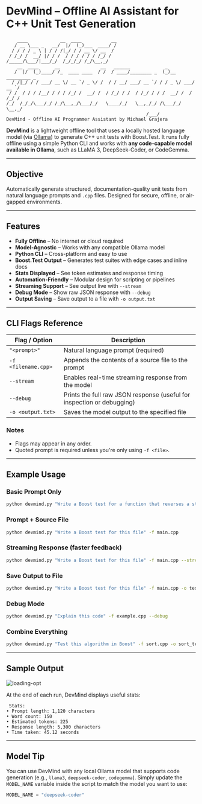 # DevMind – Offline AI Assistant for C++ Unit Test Generation

```
    ____            __  ____           __ 
   / __ \___ _   __/  |/  (_)___  ____/ /
  / / / / _ \ | / / /|_/ / / __ \/ __  /
 / /_/ /  __/ |/ / /  / / / / / / /_/ /
/_____/\___/|___/_/  /_/_/_/ /_/\__,_/ 
    __  ____      __               __   ______             _                
   /  |/  (_)____/ /_  ____ ____  / /  / ____/________ _  (_)__  _________ _
  / /|_/ / / ___/ __ \/ __ `/ _ \/ /  / / __/ ___/ __ `/ / / _ \/ ___/ __ `/
 / /  / / / /__/ / / / /_/ /  __/ /  / /_/ / /  / /_/ / / /  __/ /  / /_/ / 
/_/  /_/_/\___/_/ /_/\__,_/\___/_/   \____/_/   \__,_/_/ /\___/_/   \__,_/  
                                                    /___/                   
DevMind - Offline AI Programmer Assistant by Michael Grajera
```

**DevMind** is a lightweight offline tool that uses a locally hosted language model (via [Ollama](https://ollama.com/)) to generate C++ unit tests with Boost.Test. It runs fully offline using a simple Python CLI and works with **any code-capable model available in Ollama**, such as LLaMA 3, DeepSeek-Coder, or CodeGemma.

---

## Objective

Automatically generate structured, documentation-quality unit tests from natural language prompts and `.cpp` files. Designed for secure, offline, or air-gapped environments.

---

## Features

- **Fully Offline** – No internet or cloud required  
- **Model-Agnostic** – Works with any compatible Ollama model  
- **Python CLI** – Cross-platform and easy to use  
- **Boost.Test Output** – Generates test suites with edge cases and inline docs  
- **Stats Displayed** – See token estimates and response timing  
- **Automation-Friendly** – Modular design for scripting or pipelines  
- **Streaming Support** – See output live with `--stream`  
- **Debug Mode** – Show raw JSON response with `--debug`  
- **Output Saving** – Save output to a file with `-o output.txt`

---

## CLI Flags Reference

| Flag / Option          | Description                                                               |
|------------------------|---------------------------------------------------------------------------|
| `"<prompt>"`           | Natural language prompt (required)                                         |
| `-f <filename.cpp>`    | Appends the contents of a source file to the prompt                      |
| `--stream`             | Enables real-time streaming response from the model                      |
| `--debug`              | Prints the full raw JSON response (useful for inspection or debugging)   |
| `-o <output.txt>`      | Saves the model output to the specified file                             |

### Notes
- Flags may appear in any order.
- Quoted prompt is required unless you're only using `-f <file>`.

---

## Example Usage

### Basic Prompt Only
```bash
python devmind.py "Write a Boost test for a function that reverses a string"
```

### Prompt + Source File
```bash
python devmind.py "Write a Boost test for this file" -f main.cpp
```

### Streaming Response (faster feedback)
```bash
python devmind.py "Write a Boost test for this file" -f main.cpp --stream
```

### Save Output to File
```bash
python devmind.py "Write a Boost test for this file" -f main.cpp -o test_output.txt
```

### Debug Mode
```bash
python devmind.py "Explain this code" -f example.cpp --debug
```

### Combine Everything
```bash
python devmind.py "Test this algorithm in Boost" -f sort.cpp -o sort_tests.txt --debug
```


---

## Sample Output

![loading-opt](https://github.com/user-attachments/assets/b6d57e01-9d29-4838-aa4f-06a8bcc7fb28)

At the end of each run, DevMind displays useful stats:
```
 Stats:
• Prompt length: 1,120 characters
• Word count: 150
• Estimated tokens: 225
• Response length: 5,300 characters
• Time taken: 45.12 seconds
```

---

## Model Tip

You can use DevMind with any local Ollama model that supports code generation (e.g., `llama3`, `deepseek-coder`, `codegemma`). Simply update the `MODEL_NAME` variable inside the script to match the model you want to use:
```python
MODEL_NAME = "deepseek-coder"
```

